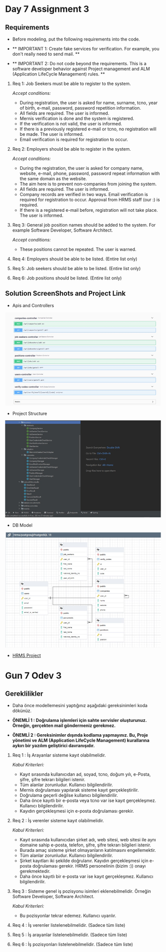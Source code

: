 # Day 7 Assignment 3

## Requirements

- Before modeling, put the following requirements into the code.

- ** IMPORTANT 1: Create fake services for verification. For example, you don't really need to send mail. **

- ** IMPORTANT 2: Do not code beyond the requirements. This is a software developer behavior against Project management and ALM (Application LifeCycle Management) rules. **

1. Req 1: Job Seekers must be able to register to the system.

   _Accept conditions:_

   - During registration, the user is asked for name, surname, tcno, year of birth, e-mail, password, password repetition information.
   - All fields are required. The user is informed.
   - Mernis verification is done and the system is registered.
   - If the verification is not valid, the user is informed.
   - If there is a previously registered e-mail or tcno, no registration will be made. The user is informed.
   - Email verification is required for registration to occur.

2. Req 2: Employers should be able to register in the system.

   _Accept conditions:_

   - During the registration, the user is asked for company name, website, e-mail, phone, password, password repeat information with the same domain as the website.
   - The aim here is to prevent non-companies from joining the system.
   - All fields are required. The user is informed.
   - Company records are verified in two ways. Email verification is required for registration to occur. Approval from HRMS staff (our :) is required.
   - If there is a registered e-mail before, registration will not take place. The user is informed.

3. Req 3: General job position names should be added to the system. For example Software Developer, Software Architect.

   _Accept conditions:_

   - These positions cannot be repeated. The user is warned.

4. Req 4: Employers should be able to be listed. (Entire list only)

5. Req 5: Job seekers should be able to be listed. (Entire list only)

6. Req 6: Job positions should be listed. (Entire list only)

## Solution ScreenShots and Project Link

- Apis and Controllers

![SS of SwaggerUI-1](swagger-1.JPG)

- Project Structure

![SS of SwaggerUI-2](structure-1.jpg)

- DB Model

![DB Model](db-1.jpg)

- [HRMS Project](https://github.com/jokerinya2013/javaReact/tree/master/hrms)

# Gun 7 Odev 3

## Gereklilikler

- Daha önce modellemesini yaptığınız aşağıdaki gereksinimleri koda dökünüz.

- **ÖNEMLİ 1 : Doğrulama işlemleri için sahte servisler oluşturunuz. Örneğin, gerçekten mail göndermeniz gerekmez.**

- **ÖNEMLİ 2 : Gereksinimler dışında kodlama yapmayınız. Bu, Proje yönetimi ve ALM (Application LifeCycle Management) kurallarına aykırı bir yazılım geliştirici davranışıdır.**

1. Req 1 : İş Arayanlar sisteme kayıt olabilmelidir.

   _Kabul Kriterleri:_

   - Kayıt sırasında kullanıcıdan ad, soyad, tcno, doğum yılı, e-Posta, şifre, şifre tekrarı bilgileri istenir.
   - Tüm alanlar zorunludur. Kullanıcı bilgilendirilir.
   - Mernis doğrulaması yapılarak sisteme kayıt gerçekleştirilir.
   - Doğrulama geçerli değilse kullanıcı bilgilendirilir.
   - Daha önce kayıtlı bir e-posta veya tcno var ise kayıt gerçekleşmez. Kullanıcı bilgilendirilir.
   - Kayıdın gerçekleşmesi için e-posta doğrulaması gerekir.

2. Req 2 : İş verenler sisteme kayıt olabilmelidir.

   _Kabul Kriterleri:_

   - Kayıt sırasında kullanıcıdan şirket adı, web sitesi, web sitesi ile aynı domaine sahip e-posta, telefon, şifre, şifre tekrarı bilgileri istenir.
   - Burada amaç sisteme şirket olmayanların katılmasını engellemektir.
   - Tüm alanlar zorunludur. Kullanıcı bilgilendirilir.
   - Şirket kayıtları iki şekilde doğrulanır. Kayıdın gerçekleşmesi için e-posta doğrulaması gerekir. HRMS personelinin (bizim :)) onayı gerekmektedir.
   - Daha önce kayıtlı bir e-posta var ise kayıt gerçekleşmez. Kullanıcı bilgilendirilir.

3. Req 3 : Sisteme genel iş pozisyonu isimleri eklenebilmelidir. Örneğin Software Developer, Software Architect.

   _Kabul Kriterleri:_

   - Bu pozisyonlar tekrar edemez. Kullanıcı uyarılır.

4. Req 4 : İş verenler listelenebilmelidir. (Sadece tüm liste)

5. Req 5 : İş arayanlar listelenebilmelidir. (Sadece tüm liste)

6. Req 6 : İş pozisyonları listelenebilmelidir. (Sadece tüm liste)

